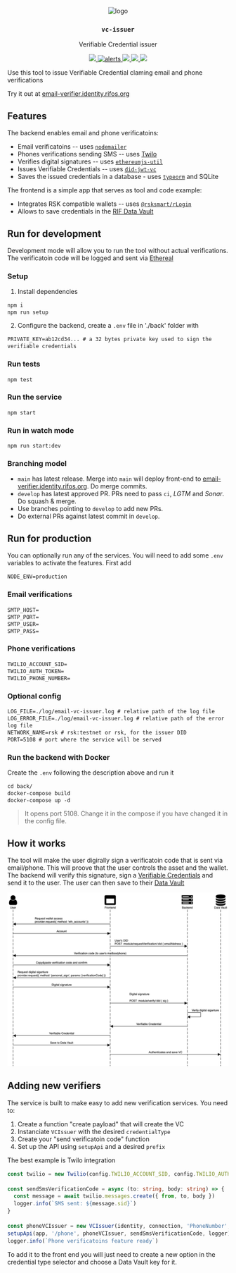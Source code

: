 <p align="middle">
    <img src="https://www.rifos.org/assets/img/logo.svg" alt="logo" height="100" >
</p>
<h3 align="middle"><code>vc-issuer</code></h3>
<p align="middle">
    Verifiable Credential issuer
</p>

<p align="middle">
  <a href="https://github.com/rsksmart/email-vc-issuer/actions?query=workflow%3Atest">
    <img src="https://github.com/rsksmart/email-vc-issuer/workflows/test/badge.svg" />
  </a>
  <a href="https://lgtm.com/projects/g/rsksmart/email-vc-issuer/alerts/">
    <img src="https://img.shields.io/lgtm/alerts/github/rsksmart/email-vc-issuer" alt="alerts">
  </a>
  <a href="https://lgtm.com/projects/g/rsksmart/email-vc-issuer/context:javascript">
    <img src="https://img.shields.io/lgtm/grade/javascript/github/rsksmart/email-vc-issuer">
  </a>
  <a href="https://sonarcloud.io/component_measures?id=rsksmart_email-vc-issuer&metric=Security">
    <img src="https://sonarcloud.io/api/project_badges/measure?project=rsksmart_email-vc-issuer&metric=security_rating">
  </a>
  <a href="https://sonarcloud.io/component_measures?id=rsksmart_email-vc-issuer&metric=vulnerabilities&view=list">
    <img src="https://sonarcloud.io/api/project_badges/measure?project=rsksmart_email-vc-issuer&metric=vulnerabilities">
  </a>
</p>

Use this tool to issue Verifiable Credential claming email and phone verifications

Try it out at [email-verifier.identity.rifos.org](https://email-verifier.identity.rifos.org/)

## Features

The backend enables email and phone verificatoins:

- Email verificatoins -- uses [`nodemailer`](https://github.com/nodemailer/nodemailer)
- Phones verifications sending SMS -- uses [Twilo](https://www.twilio.com/)
- Verifies digital signatures -- uses [`ethereumjs-util`](https://github.com/ethereumjs/ethereumjs-util)
- Issues Verifiable Credentials -- uses [`did-jwt-vc`](https://github.com/decentralized-identity/did-jwt-vc)
- Saves the issued credentials in a database - uses [`typeorm`](https://typeorm.io/#/) and SQLite

The frontend is a simple app that serves as tool and code example:

- Integrates RSK compatible wallets -- uses [`@rsksmart/rLogin`](https://github.com/rsksmart/rLogin)
- Allows to save credentials in the [RIF Data Vault](https://github.com/rsksmart/rif-data-vault)

## Run for development

Development mode will allow you to run the tool without actual verifications. The verificatoin code will be logged and sent via [Ethereal](https://ethereal.email)

### Setup

1. Install dependencies

  ```
  npm i
  npm run setup
  ```

2. Configure the backend, create a `.env` file in './back' folder with

  ```dosini
  PRIVATE_KEY=ab12cd34... # a 32 bytes private key used to sign the verifiable credentials
  ```

### Run tests

```
npm test
```

### Run the service

```
npm start
```

### Run in watch mode

```
npm run start:dev
```

### Branching model

- `main` has latest release. Merge into `main` will deploy front-end to [email-verifier.identity.rifos.org](https://email-verifier.identity.rifos.org/). Do merge commits.
- `develop` has latest approved PR. PRs need to pass `ci`, _LGTM_ and _Sonar_. Do squash & merge.
- Use branches pointing to `develop` to add new PRs.
- Do external PRs against latest commit in `develop`.

## Run for production

You can optionally run any of the services. You will need to add some `.env` variables to activate the features. First add

```
NODE_ENV=production
```

### Email verifications

```dosini
SMTP_HOST=
SMTP_PORT=
SMTP_USER=
SMTP_PASS=
```

### Phone verifications

```dosini
TWILIO_ACCOUNT_SID=
TWILIO_AUTH_TOKEN=
TWILIO_PHONE_NUMBER=
```

### Optional config

```env
LOG_FILE=./log/email-vc-issuer.log # relative path of the log file
LOG_ERROR_FILE=./log/email-vc-issuer.log # relative path of the error log file
NETWORK_NAME=rsk # rsk:testnet or rsk, for the issuer DID
PORT=5108 # port where the service will be served
```

### Run the backend with Docker

Create the `.env` following the description above and run it

```
cd back/
docker-compose build
docker-compose up -d
```

> It opens port 5108. Change it in the compose if you have changed it in the config file.

## How it works

The tool will make the user digirally sign a verificatoin code that is sent via email/phone. This will proove that the user controls the asset and the wallet. The backend will verify this signature, sign a [Verifiable Credentials](https://www.w3.org/TR/vc-data-model/) and send it to the user. The user can then save to their [Data Vault](https://github.com/rsksmart/rif-data-vault)

![](sequence.png)

## Adding new verifiers

The service is built to make easy to add new verification services. You need to:
1. Create a function "create payload" that will create the VC
2. Instanciate `VCIssuer` with the desired `credentialType`
3. Create your "send verificatoin code" function
4. Set up the API using `setupApi` and a desired `prefix`

The best example is Twilo integration

```typescript
const twilio = new Twilio(config.TWILIO_ACCOUNT_SID, config.TWILIO_AUTH_TOKEN)

const sendSmsVerificationCode = async (to: string, body: string) => {
  const message = await twilio.messages.create({ from, to, body })
  logger.info(`SMS sent: ${message.sid}`)
}

const phoneVCIssuer = new VCIssuer(identity, connection, 'PhoneNumber', createPhoneNumberCredentialPayload)
setupApi(app, '/phone', phoneVCIssuer, sendSmsVerificationCode, logger)
logger.info(`Phone verificatoins feature ready`)
```

To add it to the front end you will just need to create a new option in the credential type selector and choose a Data Vault key for it.
